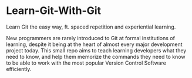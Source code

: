 # Learn-Git-With-Git
Learn Git the easy way, ft. spaced repetition and experiential learning.


New programmers are rarely introduced to Git at formal institutions of learning, despite it being at the heart of almost every major development project today. This small repo aims to teach learning developers what they need to know, and help them memorize the commands they need to know to be able to work with the most popular Version Control Software efficiently.
